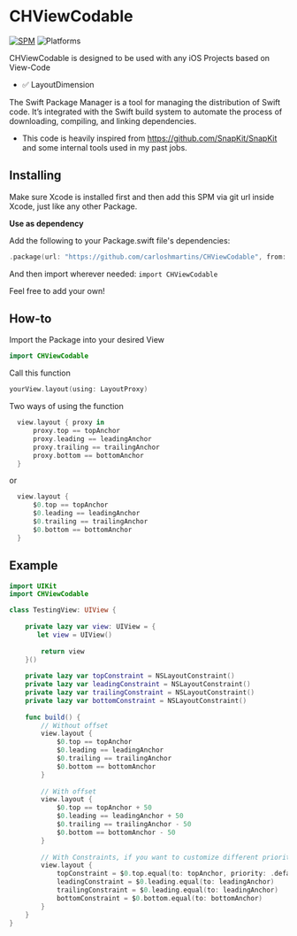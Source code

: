 # CHViewCodable

[![SPM](https://img.shields.io/badge/spm-compatible-brightgreen.svg?style=for-the-badge)](https://swift.org/package-manager)
![Platforms](https://img.shields.io/badge/Platforms-iOS-blue.svg?style=for-the-badge)

CHViewCodable is designed to be used with any iOS Projects based on View-Code

- ✅ LayoutDimension

The Swift Package Manager is a tool for managing the distribution of Swift code. It’s integrated with the Swift build system to automate the process of downloading, compiling, and linking dependencies.

- This code is heavily inspired from https://github.com/SnapKit/SnapKit and some internal tools used in my past jobs.

## Installing
Make sure Xcode is installed first and then add this SPM via git url inside Xcode, just like any other Package.

**Use as dependency**

Add the following to your Package.swift file's dependencies:

```swift
.package(url: "https://github.com/carloshmartins/CHViewCodable", from: "1.0.0"),
```

And then import wherever needed: `import CHViewCodable`

Feel free to add your own!

## How-to

Import the Package into your desired View
```swift
import CHViewCodable
```

Call this function
```swift
yourView.layout(using: LayoutProxy)
```

Two ways of using the function

```swift
  view.layout { proxy in
      proxy.top == topAnchor
      proxy.leading == leadingAnchor
      proxy.trailing == trailingAnchor
      proxy.bottom == bottomAnchor
  }
```

or

```swift
  view.layout {
      $0.top == topAnchor
      $0.leading == leadingAnchor
      $0.trailing == trailingAnchor
      $0.bottom == bottomAnchor
  }
```

## Example

```swift
import UIKit
import CHViewCodable

class TestingView: UIView {
    
    private lazy var view: UIView = {
       let view = UIView()
        
        return view
    }()
    
    private lazy var topConstraint = NSLayoutConstraint()
    private lazy var leadingConstraint = NSLayoutConstraint()
    private lazy var trailingConstraint = NSLayoutConstraint()
    private lazy var bottomConstraint = NSLayoutConstraint()
    
    func build() {
        // Without offset
        view.layout {
            $0.top == topAnchor
            $0.leading == leadingAnchor
            $0.trailing == trailingAnchor
            $0.bottom == bottomAnchor
        }
        
        // With offset
        view.layout {
            $0.top == topAnchor + 50
            $0.leading == leadingAnchor + 50
            $0.trailing == trailingAnchor - 50
            $0.bottom == bottomAnchor - 50
        }
        
        // With Constraints, if you want to customize different priority or so
        view.layout {
            topConstraint = $0.top.equal(to: topAnchor, priority: .defaultHigh)
            leadingConstraint = $0.leading.equal(to: leadingAnchor)
            trailingConstraint = $0.leading.equal(to: leadingAnchor)
            bottomConstraint = $0.bottom.equal(to: bottomAnchor)
        }
    }
}
```
